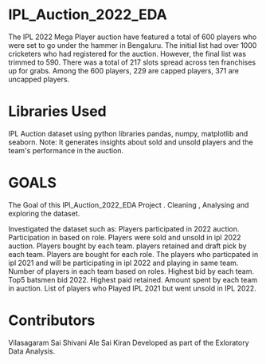 # IPL_Auction_2022_EDA
The IPL 2022 Mega Player auction have featured a total of 600 players who were set to go under the hammer in Bengaluru. The initial list had over 1000 cricketers who had registered for the auction. However, the final list was trimmed to 590. There was a total of 217 slots spread across ten franchises up for grabs. Among the 600 players, 229 are capped players, 371 are uncapped players.
# Libraries Used
IPL Auction dataset using python libraries pandas, numpy, matplotlib and seaborn. Note: It generates insights about sold and unsold players and the team's performance in the auction.
# GOALS
The Goal of this IPl_Auction_2022_EDA Project . Cleaning , Analysing and exploring the dataset.

Investigated the dataset such as:
Players participated in 2022 auction.
Participation in based on role.
Players were sold and unsold in ipl 2022 auction.
Players bought by each team. players retained and draft pick by each team.
Players are bought for each role.
The players who particpated in ipl 2021 and will be participating in ipl 2022 and playing in same team.
Number of players in each team based on roles.
Highest bid by each team.
Top5 batsmen bid 2022.
Highest paid retained.
Amount spent by each team in auction.
List of players who Played IPL 2021 but went unsold in IPL 2022.

# Contributors
Vilasagaram Sai Shivani
Ale Sai Kiran
Developed as part of the Exloratory Data Analysis.
